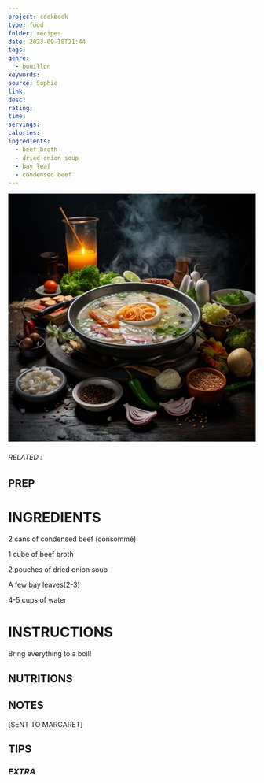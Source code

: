 ```yaml
---
project: cookbook
type: food
folder: recipes
date: 2023-09-18T21:44
tags: 
genre:
  - bouillon
keywords: 
source: Sophie
link: 
desc: 
rating: 
time: 
servings: 
calories: 
ingredients:
  - beef broth
  - dried onion soup
  - bay leaf
  - condensed beef
---
```


![IMAGE](_default.png)

###### *RELATED* : 


## PREP


# INGREDIENTS

2 cans of condensed beef (consommé) 

1 cube of beef broth

2 pouches of dried onion soup

A few bay leaves(2-3)

4-5 cups of water

# INSTRUCTIONS

Bring everything to a boil!

## NUTRITIONS



## NOTES

[SENT TO MARGARET]


## TIPS



### *EXTRA*



